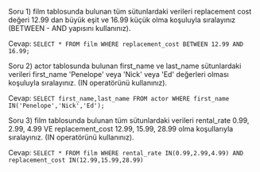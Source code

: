 Soru 1) film tablosunda bulunan tüm sütunlardaki verileri replacement cost değeri 12.99 dan büyük eşit ve 16.99 küçük olma koşuluyla sıralayınız (BETWEEN - AND yapısını kullanınız).

Cevap: `SELECT * FROM film WHERE replacement_cost BETWEEN 12.99 AND  16.99;`

Soru 2) actor tablosunda bulunan first_name ve last_name sütunlardaki verileri first_name 'Penelope' veya 'Nick' veya 'Ed' değerleri olması koşuluyla sıralayınız. (IN operatörünü kullanınız).

Cevap: `SELECT first_name,last_name FROM actor WHERE first_name IN('Penelope','Nick','Ed');`

Soru 3) film tablosunda bulunan tüm sütunlardaki verileri rental_rate 0.99, 2.99, 4.99 VE replacement_cost 12.99, 15.99, 28.99 olma koşullarıyla sıralayınız. (IN operatörünü kullanınız).

Cevap: `SELECT * FROM film WHERE rental_rate IN(0.99,2.99,4.99) AND replacement_cost IN(12.99,15.99,28.99)`
